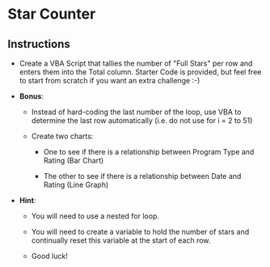 # Star Counter

## Instructions

  * Create a VBA Script that tallies the number of "Full Stars" per row and enters them into the Total column. Starter Code is provided, but feel free to start from scratch if you want an extra challenge :-)

  * **Bonus**:

      * Instead of hard-coding the last number of the loop, use VBA to determine the last row automatically (i.e. do not use for i = 2 to 51)

      * Create two charts: 

        * One to see if there is a relationship between Program Type and Rating (Bar Chart)

        * The other to see if there is a relationship between Date and Rating (Line Graph)   

  * **Hint**:

    * You will need to use a nested for loop.

    * You will need to create a variable to hold the number of stars and continually reset this variable at the start of each row.

    * Good luck!
